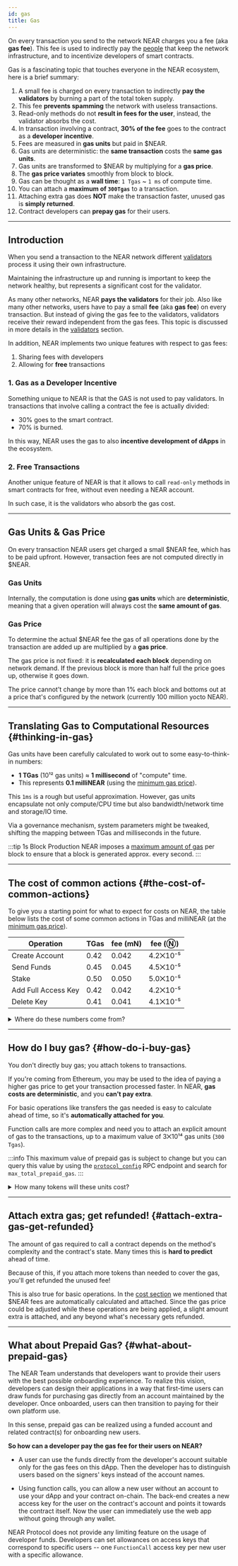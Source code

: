 ```yaml
---
id: gas
title: Gas
---
```

On every transaction you send to the network NEAR charges you a fee (aka **gas fee**). This fee is used to indirectly pay the [people](../validators.md) that keep the network infrastructure, and to incentivize developers of smart contracts.

Gas is a fascinating topic that touches everyone in the NEAR ecosystem, here is a brief summary:

1. A small fee is charged on every transaction to indirectly **pay the validators** by burning a part of the total token supply.
2. This fee **prevents spamming** the network with useless transactions.
3. Read-only methods do not **result in fees for the user**, instead, the validator absorbs the cost.
4. In transaction involving a contract, **30% of the fee** goes to the contract as a **developer incentive**.
5. Fees are measured in **gas units** but paid in $NEAR.
6. Gas units are deterministic: the **same transaction** costs the **same gas units**.
7. Gas units are transformed to $NEAR by multiplying for a **gas price**.
8. The **gas price variates** smoothly from block to block.
9. Gas can be thought as a **wall time**: `1 Tgas` ~ `1 ms` of compute time.
10. You can attach a **maximum of `300Tgas`** to a transaction.
11. Attaching extra gas does **NOT** make the transaction faster, unused gas is **simply returned**.
12. Contract developers can **prepay gas** for their users.

---

## Introduction
When you send a transaction to the NEAR network different [validators](../validators.md) process it using their own infrastructure.

Maintaining the infrastructure up and running is important to keep the network healthy, but represents a significant cost for the validator. 

As many other networks, NEAR **pays the validators** for their job. Also like many other networks, users have to pay a small **fee** (aka **gas fee**) on every transaction. But instead of giving the gas fee to the validators, validators receive their reward independent from the gas fees. This topic is discussed in more details in the [validators](../validators.md) section.

In addition, NEAR implements two unique features with respect to gas fees:
1. Sharing fees with developers
2. Allowing for **free** transactions

### 1. Gas as a Developer Incentive
Something unique to NEAR is that the GAS is not used to pay validators. In transactions that involve calling a contract the fee is actually divided:
- 30% goes to the smart contract.
- 70% is burned.

In this way, NEAR uses the gas to also **incentive development of dApps** in the ecosystem.

### 2. Free Transactions
Another unique feature of NEAR is that it allows to call `read-only` methods in smart contracts for free, without even needing a NEAR account.

In such case, it is the validators who absorb the gas cost.

---

## Gas Units & Gas Price
On every transaction NEAR users get charged a small $NEAR fee, which has to be paid upfront. However, transaction fees are not computed directly in $NEAR.

### Gas Units
Internally, the computation is done using **gas units** which are **deterministic**, meaning that a given operation will always cost the **same amount of gas**.

### Gas Price
To determine the actual $NEAR fee the gas of all operations done by the transaction are added up are multiplied by a **gas price**.

The gas price is not fixed: it is **recalculated each block** depending on network demand. If the previous block is more than half full the price goes up, otherwise it goes down.

The price cannot't change by more than 1% each block and bottoms out at a price that's configured by the network (currently 100 million yocto NEAR).

<!-- Note that the gas price can differ between NEAR's mainnet & testnet. [Check the gas price](#whats-the-price-of-gas-right-now). -->

---

## Translating Gas to Computational Resources {#thinking-in-gas}
Gas units have been carefully calculated to work out to some easy-to-think-in numbers:

- **1 TGas** (10¹² gas units) ≈ **1 millisecond** of "compute" time.
- This represents **0.1 milliNEAR** (using the [minimum gas price](#how-is-the-gas-price-computed)).

This `1ms` is a rough but useful approximation. However, gas units encapsulate not only compute/CPU time but also bandwidth/network time and storage/IO time.

Via a governance mechanism, system parameters might be tweaked, shifting the mapping between TGas and milliseconds in the future.

:::tip 1s Block Production
NEAR imposes a [maximum amount of gas](/api/rpc/setup#protocol-config) per block to ensure that a block is generated approx. every second.
:::


---

## The cost of common actions {#the-cost-of-common-actions}

To give you a starting point for what to expect for costs on NEAR, the table below lists the cost of some common actions in TGas and milliNEAR (at the [minimum gas price](#how-is-the-gas-price-computed)).

| Operation           | TGas | fee (mN) | fee (Ⓝ)  |
| ------------------- | ---- | -------- | -------- |
| Create Account      | 0.42 | 0.042    | 4.2⨉10⁻⁵ |
| Send Funds          | 0.45 | 0.045    | 4.5⨉10⁻⁵ |
| Stake               | 0.50 | 0.050    | 5.0⨉10⁻⁵ |
| Add Full Access Key | 0.42 | 0.042    | 4.2⨉10⁻⁵ |
| Delete Key          | 0.41 | 0.041    | 4.1⨉10⁻⁵ |

<details class="info">
<summary>Where do these numbers come from?</summary>

NEAR is [configured](https://github.com/near/nearcore/blob/master/core/primitives/res/runtime_configs/parameters.txt) with base costs. An example:

    transfer_cost: {
      send_sir:     115123062500,
      send_not_sir: 115123062500,
      execution:    115123062500
    }

The "sir" here stands for "sender is receiver". Yes, these are all identical, but that could change in the future.

When you make a request to transfer funds, NEAR immediately deducts the appropriate `send` amount from your account. Then it creates a _receipt_, an internal book-keeping mechanism to facilitate NEAR's asynchronous, sharded design (if you're coming from Ethereum, forget what you know about Ethereum's receipts, as they're completely different). Creating a receipt has its own associated costs:

    action_receipt_creation_config: {
      send_sir:     108059500000,
      send_not_sir: 108059500000,
      execution:    108059500000
    }

You can query this value by using the [`protocol_config`](/api/rpc/setup#protocol-config) RPC endpoint and search for `action_receipt_creation_config`. 

The appropriate `send` amount for creating this receipt is also immediately deducted from your account.

The "transfer" action won't be finalized until the next block. At this point, the `execution` amount for each of these actions will be deducted from your account (something subtle: the gas units on this next block could be multiplied by a gas price that's up to 1% different, since gas price is recalculated on each block). Adding it all up to find the total transaction fee:

    (transfer_cost.send_not_sir  + action_receipt_creation_config.send_not_sir ) * gas_price_at_block_1 +
    (transfer_cost.execution + action_receipt_creation_config.execution) * gas_price_at_block_2

</details>

---

## How do I buy gas? {#how-do-i-buy-gas}

You don't directly buy gas; you attach tokens to transactions.

If you're coming from Ethereum, you may be used to the idea of paying a higher gas price to get your transaction processed faster. In NEAR, **gas costs are deterministic**, and you **can't pay extra**.

For basic operations like transfers the gas needed is easy to calculate ahead of time, so it's **automatically attached for you**.

Function calls are more complex and need you to attach an explicit amount of gas to the transactions, up to a maximum value of 3⨉10¹⁴ gas units (`300 Tgas`).

:::info
This maximum value of prepaid gas is subject to change but you can query this value by using the [`protocol_config`](/api/rpc/protocol#protocol-config) RPC endpoint and search for `max_total_prepaid_gas`. 
:::

<details class="warning">
<summary>How many tokens will these units cost?</summary>
Note that you are greenlighting a maximum number of gas _units_, not a number of NEAR tokens or yoctoNEAR.

These units will be multiplied by the gas price at the block in which they're processed. If the function call makes cross-contract calls, then separate parts of the function will be processed in different blocks, and could use different gas prices. At a minimum, the function will take two blocks to complete, as explained in [where those numbers come from](#the-cost-of-common-actions).

Assuming the system rests at minimum gas price of 100 million yoctoNEAR during the total operation, a maximum attached gas of 3⨉10¹⁴ would seem to allow a maximum expenditure of 3⨉10²² yN. However, there's also a pessimistic multiplier of about 6.4 to [prevent shard congestion](https://github.com/nearprotocol/NEPs/issues/67).

Multiplying all three of these numbers, we find that maximum attached gas units allow about 0.2Ⓝ to be spent on the operation if gas prices stay at their minimum. If gas prices are above the minimum, this charge could be higher.

What if the gas price is at the minimum during the starting block, but the operation takes several blocks to complete, and subsequent blocks have higher gas prices? Could the charge be more than ~0.2Ⓝ? No. The pessimistic multiplier accounts for this possibility.

</details>

---

## Attach extra gas; get refunded! {#attach-extra-gas-get-refunded}
The amount of gas required to call a contract depends on the method's complexity and the contract's state. Many times this is **hard to predict** ahead of time.

Because of this, if you attach more tokens than needed to cover the gas, you'll get refunded the unused fee!

This is also true for basic operations. In the [cost section](#the-cost-of-common-actions-the-cost-of-common-actions) we mentioned that $NEAR fees are automatically calculated and attached. Since the gas price could be adjusted while these operations are being applied, a slight amount extra is attached, and any beyond what's necessary gets refunded.

---

## What about Prepaid Gas? {#what-about-prepaid-gas}

The NEAR Team understands that developers want to provide their users with the best possible onboarding experience. To realize this vision, developers can design their applications in a way that first-time users can draw funds for purchasing gas directly from an account maintained by the developer. Once onboarded, users can then transition to paying for their own platform use.

In this sense, prepaid gas can be realized using a funded account and related contract(s) for onboarding new users.

**So how can a developer pay the gas fee for their users on NEAR?**

- A user can use the funds directly from the developer's account suitable only for the gas fees on this dApp. Then the developer has to distinguish users based on the signers' keys instead of the account names.

- Using function calls, you can allow a new user without an account to use your dApp and your contract on-chain. The back-end creates a new access key for the user on the contract's account and points it towards the contract itself. Now the user can immediately use the web app without going through any wallet.

NEAR Protocol does not provide any limiting feature on the usage of developer funds. Developers can set allowances on access keys that correspond to specific users -- one `FunctionCall` access key per new user with a specific allowance.